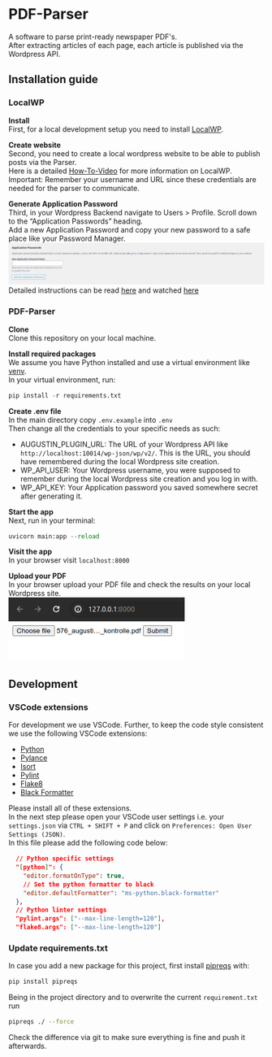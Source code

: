 # PDF-Parser

A software to parse print-ready newspaper PDF's. \
After extracting articles of each page, each article is published via the Wordpress API.

## Installation guide

### LocalWP

**Install**\
First, for a local development setup you need to install [LocalWP](https://localwp.com/help-docs/getting-started/installing-local/).

**Create website**\
Second, you need to create a local wordpress website to be able to publish posts via the Parser.\
Here is a detailed [How-To-Video](https://www.youtube.com/watch?v=KXQFpUnCgrE) for more information on LocalWP.\
Important: Remember your username and URL since these credentials are needed for the parser to communicate.

**Generate Application Password**\
Third, in your Wordpress Backend navigate to Users > Profile. Scroll down to the “Application Passwords” heading.\
Add a new Application Password and copy your new password to a safe place like your Password Manager.\
![Screenshot](docs/wordpress-application-passwords.png)
Detailed instructions can be read [here](https://www.paidmembershipspro.com/create-application-password-wordpress/) and watched [here](https://www.youtube.com/watch?v=bsz6hb1EUMY)

### PDF-Parser

**Clone**\
Clone this repository on your local machine.

**Install required packages**\
We assume you have Python installed and use a virtual environment like [venv](https://www.freecodecamp.org/news/virtualenv-with-virtualenvwrapper-on-ubuntu-18-04/).\
In your virtual environment, run:
```python
pip install -r requirements.txt
```

**Create .env file**\
In the main directory copy `.env.example` into `.env`\
Then change all the credentials to your specific needs as such:
- AUGUSTIN_PLUGIN_URL: The URL of your Wordpress API like `http://localhost:10014/wp-json/wp/v2/`. This is the URL, you should have remembered during the local Wordpress site creation.
- WP_API_USER: Your Wordpress username, you were supposed to remember during the local Wordpress site creation and you log in with.
- WP_API_KEY: Your Application password you saved somewhere secret after generating it.

**Start the app**\
Next, run in your terminal:
```python
uvicorn main:app --reload
```

**Visit the app**\
In your browser visit `localhost:8000`

**Upload your PDF**\
In your browser upload your PDF file and check the results on your local Wordpress site.\
![GUI of PDF-Parser](docs/pdf-parser-gui.png)

## Development

### VSCode extensions
For development we use VSCode. Further, to keep the code style consistent we use the following VSCode extensions:

- [Python](https://marketplace.visualstudio.com/items?itemName=ms-python.python)
- [Pylance](https://marketplace.visualstudio.com/items?itemName=ms-python.vscode-pylance)
- [Isort](https://marketplace.visualstudio.com/items?itemName=ms-python.isort)
- [Pylint](https://marketplace.visualstudio.com/items?itemName=ms-python.pylint)
- [Flake8](https://marketplace.visualstudio.com/items?itemName=ms-python.flake8)
- [Black Formatter](https://marketplace.visualstudio.com/items?itemName=ms-python.black-formatter)

Please install all of these extensions.\
In the next step please open your VSCode user settings i.e. your `settings.json` via `CTRL + SHIFT + P` and click on `Preferences: Open User Settings (JSON)`.\
In this file please add the following code below:
```json
  // Python specific settings
  "[python]": {
    "editor.formatOnType": true,
    // Set the python formatter to black
    "editor.defaultFormatter": "ms-python.black-formatter"
  },
  // Python linter settings
  "pylint.args": ["--max-line-length=120"],
  "flake8.args": ["--max-line-length=120"]
```

### Update requirements.txt
In case you add a new package for this project, first install [pipreqs](https://github.com/bndr/pipreqs) with:
```python
pip install pipreqs
```
Being in the project directory and to overwrite the current `requirement.txt` run
```bash
pipreqs ./ --force
```
Check the difference via git to make sure everything is fine and push it afterwards.
